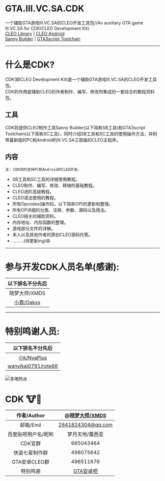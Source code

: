 # GTA.III.VC.SA.CDK
一个辅助GTA游戏III.VC.SA的CLEO开发工具包//An auxiliary GTA game III.VC.SA for CDK(CLEO Development Kit)  
[CLEO Library](http://cleo.li/) | [CLEO Android](http://cleo.li/android.html)  
[Sanny Builder](https://sannybuilder.com/index.html) | [GTA3script Toolchain](https://gtaforums.com/topic/876530-gta3script-toolchain)
___
# 什么是CDK?
CDK(即CLEO Development Kit)是一个辅助GTA游戏III.VC.SA的CLEO开发工具包。  
CDK的作用是辅助CLEO的作者制作、编写、修改所集成的一套综合的教程资料包。
## 工具
CDK将提供CLEO制作工具Sanny Builder(以下简称SB工具)和GTA3script Toolchain(以下简称SC工具)，同时介绍SB工具和SC工具的使用操作方法，并附带最新版的PC和Android的III.VC.SA三部曲的CLEO主程序。
## 内容
    注: CDK同时支持PC和Android的CLEO开发。
* SB工具和SC工具的详细使用教程。
* CLEO制作、编写、修改、移植的基础教程。
* CLEO进阶高级教程。
* CLEO语法使用的教程。
* 所有Opcodes(操作码，以下简称OP)的更新和整理。
* 所有OP详细的分类、注释、参数、源码以及用法。
* CLEO相关的辅助资料。
* 内存地址、内存函数的整理。
* 游戏部分文件的详解。
* 本人以及其他作者的原创CLEO源码托管。
* ………(待更新ing):smile:
___
# 参与开发CDK人员名单(感谢):
|以下排名不分先后|
|:--------:|
|晓梦大师/XMDS|
|[小靠/Oakxs](https://github.com/Oakxs)|
___
# 特别鸣谢人员:
|以下排名不分先后|
|:--------:|
|[小k/NyaPlus](https://github.com/NyaPlus)|
|[wanyikai0791/rote66](https://github.com/rote66)|
![多喝热水](https://github.com/XMDS/GTA.III.VC.SA.CDK/raw/master/image/多喝热水.png)
# CDK :cow::beer:
|作者/Author|@[晓梦大师/XMDS](https://github.com/XMDS)|
|:--------:|:--------:|
|邮箱/Emil|2841824304@qq.com|
|百度贴吧用户名/昵称|梦月天地/蕾西亚|
|CDK官群|665043464|
|侠盗七星制作群|498075642|
|GTA安卓CLEO群|496511676|
|特别鸣谢|[GTA安卓吧](https://tieba.baidu.com/f?kw=gta%B0%B2%D7%BF&fr=ala0&loc=rec&referer=m.baidu.com&pn=0&)|
